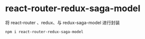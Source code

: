 # react-router-redux-saga-model
将 react-router 、redux、与 redux-saga-model 进行封装

`npm i react-router-redux-saga-model`
